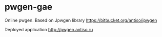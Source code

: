 pwgen-gae
=========

Online pwgen. Based on Jpwgen library https://bitbucket.org/antiso/jpwgen

Deployed application http://pwgen.antiso.ru
